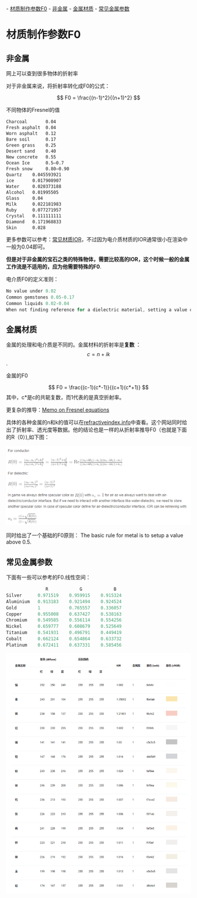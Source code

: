 \- [材质制作参数F0](#材质制作参数f0)
	\- [非金属](#非金属)
	\- [金属材质](#金属材质)
	\- [常见金属参数](#常见金属参数)

# 材质制作参数F0

## 非金属

网上可以查到很多物体的折射率

对于非金属来说，将折射率转化成F0的公式：

$$ F0 = \frac{(n-1)^2}{(n+1)^2} $$

不同物体的Fresnel的值

```
Charcoal       0.04
Fresh asphalt  0.04
Worn asphalt   0.12
Bare soil      0.17
Green grass    0.25
Desert sand    0.40
New concrete   0.55
Ocean Ice      0.5–0.7
Fresh snow     0.80–0.90
Quartz    0.045593921
ice       0.017908907
Water     0.020373188
Alcohol   0.01995505
Glass     0.04
Milk      0.022181983
Ruby      0.077271957
Crystal   0.111111111
Diamond   0.171968833
Skin      0.028
```

更多参数可以参考：[常见材质IOR](https://www.btbat.com/12032.html)，不过因为电介质材质的IOR通常很小在渲染中一般为0.04即可。

**但是对于非金属的宝石之类的特殊物体，需要比较高的IOR，这个时候一般的金属工作流是不适用的，应为他需要特殊的F0**.

电介质F0的定义准则：

```c
No value under 0.02
Common gemstones 0.05-0.17
Common liquids 0.02-0.04
When not finding reference for a dielectric material, setting a value of 0.04 (around plastic)
```

## 金属材质

金属的处理和电介质是不同的。金属材料的折射率是**复数** ：$$ c = n+ik $$.

金属的F0

$$  F0 = \frac{(c-1)(c*-1)}{(c+1)(c*+1)} $$   其中，c*是c的共轭复数，而1代表的是真空折射率。

更复杂的推导：[Memo on Fresnel equations](https://seblagarde.wordpress.com/2013/04/29/memo-on-fresnel-equations/)

具体的各种金属的n和k的值可以在[refractiveindex.info](https://refractiveindex.info/)中查看。这个网站同时给出了折射率、透光度等数据。他的结论也是一样的从折射率推导F0（也就是下面的R（0）),如下图：

![1575080116258](材质制作参数F0/1575080116258.png)

同时给出了一个基础的F0原则： The basic rule for metal is to setup a value above 0.5.

## 常见金属参数

下面有一些可以参考的F0.线性空间：

```c
               R            G            B
Silver      0.971519    0.959915    0.915324
Aluminium   0.913183    0.921494    0.924524
Gold        1           0.765557    0.336057
Copper      0.955008    0.637427    0.538163
Chromium    0.549585    0.556114    0.554256
Nickel      0.659777    0.608679    0.525649
Titanium    0.541931    0.496791    0.449419
Cobalt      0.662124    0.654864    0.633732
Platinum    0.672411    0.637331    0.585456
```

![metalness](材质制作参数F0/metalness.png)